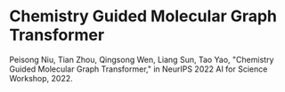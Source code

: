 # Chemistry Guided Molecular Graph Transformer

Peisong Niu, Tian Zhou, Qingsong Wen, Liang Sun, Tao Yao, "Chemistry Guided Molecular Graph Transformer," in NeurIPS 2022 AI for Science Workshop, 2022.
